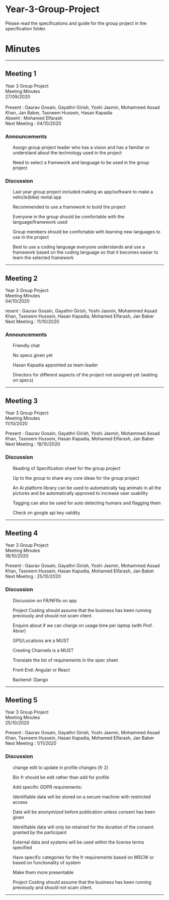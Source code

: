 # Year-3-Group-Project

Please read the specifications and guide for the group project in the specification folder.

# Minutes

---

## Meeting 1

Year 3 Group Project<br>
Meeting Minutes   <br>
27/09/2020  <br>
<br>
Present : Gaurav Gosain, Gayathri Girish, Yoshi Jasmin, Mohammed Assad Khan, Jan Baber, Tasneem Hussein, Hasan Kapadia<br>
Absent : Mohamed Elfarash<br>
Next Meeting : 04/10/2020<br>


### Announcements
<ul>Assign group project leader who has a vision and has a familiar or understand about the technology used in the project</ul>
<ul>Need to select a framework and language to be used in the group project</ul>

### Discussion
<ul>Last year group project included making an app/software to make a vehicle(bike) rental app</ul>
<ul>Recommended to use a framework to build the project</ul>
<ul>Everyone in the group should be comfortable with the language/framework used </ul>
<ul>Group members should be comfortable with learning new languages to use in the project </ul>
<ul>Best to use a coding language everyone understands and use a framework based on the coding language so that it becomes easier to learn the selected framework</ul>

---

## Meeting 2

Year 3 Group Project<br>
Meeting Minutes<br>
04/10/2020<br> 

resent : Gaurav Gosain, Gayathri Girish, Yoshi Jasmin, Mohammed Assad Khan, Tasneem Hussein, Hasan Kapadia, Mohamed Elfarash, Jan Baber<br>
Next Meeting : 11/10/2020<br>

### Announcements
<ul>Friendly chat</ul>
<ul>No specs given yet </ul>
<ul>Hasan Kapadia appointed as team leader</ul> 
<ul>Directors for different aspects of the project not assigned yet (waiting on specs)</ul>

---

## Meeting 3

Year 3 Group Project<br>
Meeting Minutes<br>
11/10/2020<br> 

Present : Gaurav Gosain, Gayathri Girish, Yoshi Jasmin, Mohammed Assad Khan, Tasneem Hussein, Hasan Kapadia, Mohamed Elfarash, Jan Baber<br>
Next Meeting : 18/10/2020<br>

### Discussion
<ul>Reading of Specification sheet for the group project </ul>
<ul>Up to the group to share any core ideas for the group project</ul>
<ul>An Ai platform library can be used to automatically tag animals in all the pictures and be automatically approved to increase user usability</ul>
<ul>Tagging can also be used for auto detecting humans and flagging them</ul>
<ul>Check on google api key validity </ul>

---


## Meeting 4

Year 3 Group Project<br>
Meeting Minutes<br>
18/10/2020<br> 

Present : Gaurav Gosain, Gayathri Girish, Yoshi Jasmin, Mohammed Assad Khan, Tasneem Hussein, Hasan Kapadia, Mohamed Elfarash, Jan Baber<br>
Next Meeting : 25/10/2020<br>

### Discussion
<ul>Discussion on FR/NFRs on app</ul>
<ul>Project Costing should assume that the business has been running previously and should not scam client. </ul>
<ul>Enquire about if we can charge on usage time per laptop (with Prof. Abrar)</ul>
<ul>GPS/Locations are a MUST </ul>
<ul>Creating Channels is a MUST</ul>
<ul>Translate the list of requirements in the spec sheet </ul>
<ul>Front End: Angular or React</ul>
<ul>Backend: Django</ul>

---

## Meeting 5

Year 3 Group Project<br>
Meeting Minutes<br>
25/10/2020<br> 

Present : Gaurav Gosain, Gayathri Girish, Yoshi Jasmin, Mohammed Assad Khan, Tasneem Hussein, Hasan Kapadia, Mohamed Elfarash, Jan Baber<br>
Next Meeting : 1/11/2020<br>

### Discussion
<ul>change edit to update in profile changes (fr 2)</ul>
<ul>Bio fr should be edit rather than add for profile </ul>
<ul>Add specific GDPR requirements:</ul>
<ul>Identifiable data will be stored on a secure machine with restricted access</ul>
<ul>Data will be anonymized before publication unless consent has been given </ul>
<ul>Identifiable data will only be retained for the duration of the consent granted by the participant</ul>
<ul>External data and systems will be used within the license terms specified</ul>
<ul>Have specific categories for the fr requirements based on MSCW or based on functionality of system</ul>
<ul>Make them more presentable</ul>
<ul>Project Costing should assume that the business has been running previously and should not scam client. </ul>

---
